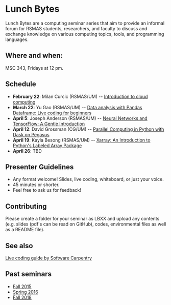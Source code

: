 # Lunch Bytes

Lunch Bytes are a computing seminar series that aim to provide an informal forum for RSMAS students, 
researchers, and faculty to discuss and exchange knowledge on various computing topics, tools, and programming languages.

## Where and when:

MSC 343, Fridays at 12 pm.

## Schedule

* **February 22**: Milan Curcic (RSMAS/UM) -- [Introduction to cloud computing](https://github.com/milancurcic/lunch-bytes/tree/master/Spring_2019/LB25)
* **March 22**: Yu Gao (RSMAS/UM) -- [Data analysis with Pandas Dataframe: Live coding for beginners](https://github.com/milancurcic/lunch-bytes/tree/master/Spring_2019/LB26)
* **April 5**: Joseph Anderson (RSMAS/UM) -- [Neural Networks and TensorFlow: A Gentle Introduction](https://github.com/milancurcic/lunch-bytes/tree/master/Spring_2019/LB27)
* **April 12**: David Grossman (CG/UM) -- [Parallel Computing in Python with Dask on Pegasus](https://github.com/milancurcic/lunch-bytes/tree/master/Spring_2019/LB28)
* **April 19**: Kayla Besong (RSMAS/UM) -- [Xarray: An Introduction to Python's Labeled Array Package](https://github.com/milancurcic/lunch-bytes/tree/master/Spring_2019/LB29)
* **April 26**: TBD

## Presenter Guidelines

* Any format welcome! Slides, live coding, whiteboard, or just your voice.
* 45 minutes or shorter.
* Feel free to ask us for feedback!

## Contributing

Please create a folder for your seminar as LBXX and upload any contents (e.g. slides (pdf's can be read on GitHub), codes, environmental files as well as a README file).

## See also

[Live coding guide by Software Carpentry](http://swcarpentry.github.io/swc-releases/2017.02/instructor-training/13-live/)

## Past seminars

* [Fall 2015](Fall_2015)
* [Spring 2016](Spring_2016)
* [Fall 2018](Fall_2018)

